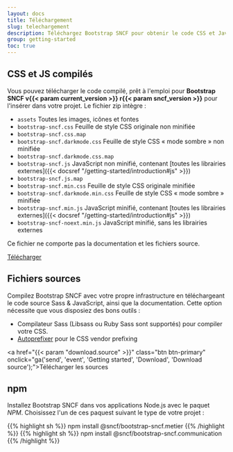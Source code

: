 ```yaml
---
layout: docs
title: Téléchargement
slug: telechargement
description: Téléchargez Bootstrap SNCF pour obtenir le code CSS et JavaScript compilé, le code source ou incluez-le via npm.
group: getting-started
toc: true
---
```


## CSS et JS compilés

Vous pouvez télécharger le code compilé, prêt à l'emploi pour **Bootstrap SNCF v{{< param current_version >}} r{{< param sncf_version >}}** pour l'insérer dans votre projet. Le fichier zip intègre :

- `assets` Toutes les images, icônes et fontes
- `bootstrap-sncf.css` Feuille de style CSS originale non minifiée
- `bootstrap-sncf.css.map`
- `bootstrap-sncf.darkmode.css` Feuille de style CSS « mode sombre » non minifiée
- `bootstrap-sncf.darkmode.css.map`
- `bootstrap-sncf.js` JavaScript non minifié, contenant [toutes les librairies externes]({{< docsref "/getting-started/introduction#js" >}})
- `bootstrap-sncf.js.map`
- `bootstrap-sncf.min.css` Feuille de style CSS originale minifiée
- `bootstrap-sncf.darkmode.min.css` Feuille de style CSS « mode sombre » minifiée
- `bootstrap-sncf.min.js` JavaScript minifié, contenant [toutes les librairies externes]({{< docsref "/getting-started/introduction#js" >}})
- `bootstrap-sncf-noext.min.js` JavaScript minifié, sans les librairies externes

Ce fichier ne comporte pas la documentation et les fichiers source.

<a href="/bootstrap-sncf.{{< param doc_theme >}}.v{{< param current_version >}}-r{{< param sncf_version >}}.zip" class="btn btn-primary" onclick="ga('send', 'event', 'Getting started', 'Download', 'Download Bootstrap');">Télécharger</a>

## Fichiers sources

Compilez Bootstrap SNCF avec votre propre infrastructure en téléchargeant le code source Sass & JavaScript, ainsi que la documentation. Cette option nécessite que vous disposiez des bons outils :

- Compilateur Sass (Libsass ou Ruby Sass sont supportés) pour compiler votre CSS.
- [Autoprefixer](https://github.com/postcss/autoprefixer) pour le CSS vendor prefixing

<a href="{{< param "download.source" >}}" class="btn btn-primary" onclick="ga('send', 'event', 'Getting started', 'Download', 'Download source');">Télécharger les sources</a>

## npm

Installez Bootstrap SNCF dans vos applications Node.js avec le paquet _NPM_. Choisissez l'un de ces paquest suivant le type de votre projet :

{{% highlight sh %}}
npm install @sncf/bootstrap-sncf.metier
{{% /highlight %}}
{{% highlight sh %}}
npm install @sncf/bootstrap-sncf.communication
{{% /highlight %}}
